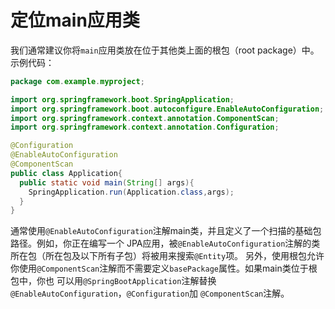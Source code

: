 定位main应用类
===============================
我们通常建议你将`main`应用类放在位于其他类上面的根包（root package）中。示例代码：
```java
package com.example.myproject;

import org.springframework.boot.SpringApplication;
import org.springframework.boot.autoconfigure.EnableAutoConfiguration;
import org.springframework.context.annotation.ComponentScan;
import org.springframework.context.annotation.Configuration;

@Configuration
@EnableAutoConfiguration
@ComponentScan
public class Application{
  public static void main(String[] args){
    SpringApplication.run(Application.class,args);
  }
}
```
通常使用`@EnableAutoConfiguration`注解main类，并且定义了一个扫描的基础包路径。例如，你正在编写一个
JPA应用，被`@EnableAutoConfiguration`注解的类所在包（所在包及以下所有子包）将被用来搜索`@Entity`项。
另外，使用根包允许你使用`@ComponentScan`注解而不需要定义`basePackage`属性。如果main类位于根包中，你也
可以用`@SpringBootApplication`注解替换`@EnableAutoConfiguration`，`@Configuration`加
`@ComponentScan`注解。
